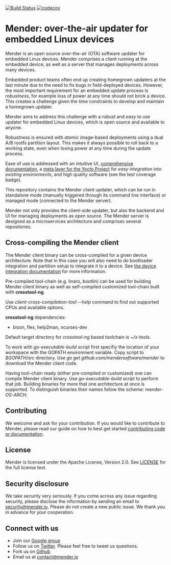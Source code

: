[![Build Status](https://travis-ci.org/mendersoftware/mender-crossbuild.svg?branch=master)](https://travis-ci.org/mendersoftware/mender-crossbuild)
[![codecov](https://codecov.io/gh/mendersoftware/mender-crossbuild/branch/master/graph/badge.svg)](https://codecov.io/gh/mendersoftware/mender-crossbuild)

Mender: over-the-air updater for embedded Linux devices
==============================================

Mender is an open source over-the-air (OTA) software updater for embedded Linux
devices. Mender comprises a client running at the embedded device, as well as
a server that manages deployments across many devices.

Embedded product teams often end up creating homegrown updaters at the last
minute due to the need to fix bugs in field-deployed devices. However, the most
important requirement for an embedded update process is *robustness*, for example
loss of power at any time should not brick a device. This creates a challenge
given the time constraints to develop and maintain a homegrown updater.

Mender aims to address this challenge with a *robust* and *easy to use* updater
for embedded Linux devices, which is open source and available to anyone.

Robustness is ensured with *atomic* image-based deployments using a dual A/B
rootfs partition layout. This makes it always possible to roll back to a working state, even
when losing power at any time during the update process.

Ease of use is addressed with an intuitive UI, [comprehensive documentation](https://docs.mender.io/), a
[meta layer for the Yocto Project](https://github.com/mendersoftware/meta-mender) for *easy integration into existing environments*,
and high quality software (see the test coverage badge).

This repository contains the Mender client updater, which can be run in standalone mode
(manually triggered through its command line interface) or managed mode (connected to the Mender server).

Mender not only provides the client-side updater, but also the backend and UI
for managing deployments as open source. The Mender server is
designed as a microservices architecture and comprises several repositories.


## Cross-compiling the Mender client

The Mender client binary can be cross-compiled for a given device architecture. Note that in this case you will also need to do bootloader integration and partition setup to integrate it to a device. See [the device integration documentation](https://docs.mender.io/devices?target=_blank) for more information.

Pre-compiled tool-chain (e.g. linaro, bootlin) can be used for building Mender client binary as well as self-compiled customized tool-chain built with **crosstool-ng**.

Use *client-cross-compilation-tool --help* command to find out supported CPUs and available options.

**crosstool-ng** dependencies:
* bison, flex, help2man, ncurses-dev

Default target directory for *crosstool-ng* based toolchain is *~/x-tools*.

To work with *go-executable-build* script first specifiy the location of your workspace with the GOPATH environment variable. Copy script to *$GOPATH/src* directory. Use *go get github.com/mendersoftware/mender* to download the Mender client code.

Having tool-chain ready (either pre-compiled or customized) one can compile Mender client binary. Use *go-executable-build* script to perform that job. Building binaries for more that one architecture at once is supported. To distinguish binaries their names follow the scheme: mender-_OS_-_ARCH_.


## Contributing

We welcome and ask for your contribution. If you would like to contribute to Mender, please read our guide on how to best get started [contributing code or documentation](https://github.com/mendersoftware/mender/blob/master/CONTRIBUTING.md).

## License

Mender is licensed under the Apache License, Version 2.0. See [LICENSE](https://github.com/mendersoftware/mender-crossbuild/blob/master/LICENSE) for the full license text.

## Security disclosure

We take security very seriously. If you come across any issue regarding
security, please disclose the information by sending an email to
[security@mender.io](security@mender.io). Please do not create a new public
issue. We thank you in advance for your cooperation.

## Connect with us

* Join our [Google group](https://groups.google.com/a/lists.mender.io/forum/#!forum/mender)
* Follow us on [Twitter](https://twitter.com/mender_io?target=_blank). Please
  feel free to tweet us questions.
* Fork us on [Github](https://github.com/mendersoftware)
* Email us at [contact@mender.io](mailto:contact@mender.io)
